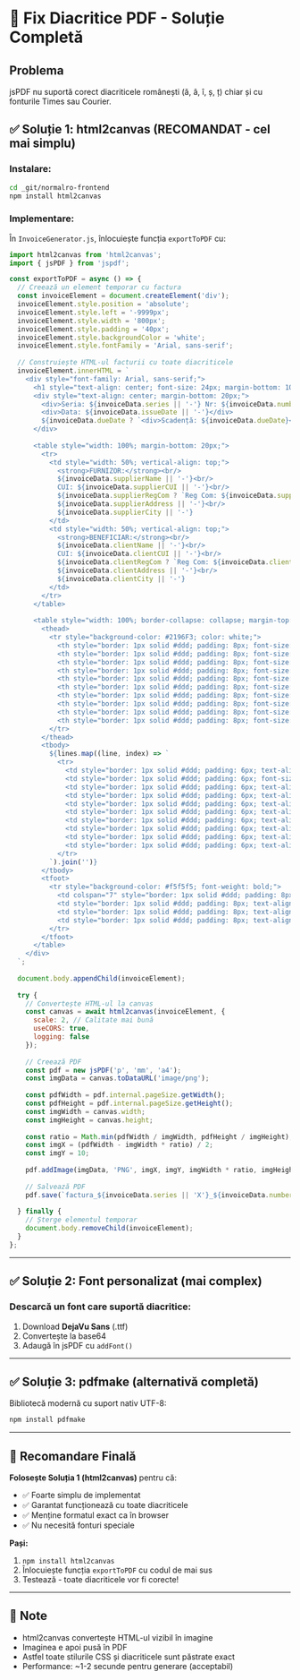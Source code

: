 # 🔧 Fix Diacritice PDF - Soluție Completă

## Problema
jsPDF nu suportă corect diacriticele românești (ă, â, î, ș, ț) chiar și cu fonturile Times sau Courier.

## ✅ Soluție 1: html2canvas (RECOMANDAT - cel mai simplu)

### Instalare:
```bash
cd _git/normalro-frontend
npm install html2canvas
```

### Implementare:
În `InvoiceGenerator.js`, înlocuiește funcția `exportToPDF` cu:

```javascript
import html2canvas from 'html2canvas';
import { jsPDF } from 'jspdf';

const exportToPDF = async () => {
  // Creează un element temporar cu factura
  const invoiceElement = document.createElement('div');
  invoiceElement.style.position = 'absolute';
  invoiceElement.style.left = '-9999px';
  invoiceElement.style.width = '800px';
  invoiceElement.style.padding = '40px';
  invoiceElement.style.backgroundColor = 'white';
  invoiceElement.style.fontFamily = 'Arial, sans-serif';
  
  // Construiește HTML-ul facturii cu toate diacriticele
  invoiceElement.innerHTML = `
    <div style="font-family: Arial, sans-serif;">
      <h1 style="text-align: center; font-size: 24px; margin-bottom: 10px;">FACTURĂ</h1>
      <div style="text-align: center; margin-bottom: 20px;">
        <div>Seria: ${invoiceData.series || '-'} Nr: ${invoiceData.number || '-'}</div>
        <div>Data: ${invoiceData.issueDate || '-'}</div>
        ${invoiceData.dueDate ? `<div>Scadență: ${invoiceData.dueDate}</div>` : ''}
      </div>
      
      <table style="width: 100%; margin-bottom: 20px;">
        <tr>
          <td style="width: 50%; vertical-align: top;">
            <strong>FURNIZOR:</strong><br/>
            ${invoiceData.supplierName || '-'}<br/>
            CUI: ${invoiceData.supplierCUI || '-'}<br/>
            ${invoiceData.supplierRegCom ? `Reg Com: ${invoiceData.supplierRegCom}<br/>` : ''}
            ${invoiceData.supplierAddress || '-'}<br/>
            ${invoiceData.supplierCity || '-'}
          </td>
          <td style="width: 50%; vertical-align: top;">
            <strong>BENEFICIAR:</strong><br/>
            ${invoiceData.clientName || '-'}<br/>
            CUI: ${invoiceData.clientCUI || '-'}<br/>
            ${invoiceData.clientRegCom ? `Reg Com: ${invoiceData.clientRegCom}<br/>` : ''}
            ${invoiceData.clientAddress || '-'}<br/>
            ${invoiceData.clientCity || '-'}
          </td>
        </tr>
      </table>
      
      <table style="width: 100%; border-collapse: collapse; margin-top: 20px;">
        <thead>
          <tr style="background-color: #2196F3; color: white;">
            <th style="border: 1px solid #ddd; padding: 8px; font-size: 10px;">Nr.</th>
            <th style="border: 1px solid #ddd; padding: 8px; font-size: 10px;">Produs/Serviciu</th>
            <th style="border: 1px solid #ddd; padding: 8px; font-size: 10px;">Cant.</th>
            <th style="border: 1px solid #ddd; padding: 8px; font-size: 10px;">Preț Net</th>
            <th style="border: 1px solid #ddd; padding: 8px; font-size: 10px;">TVA%</th>
            <th style="border: 1px solid #ddd; padding: 8px; font-size: 10px;">Suma TVA</th>
            <th style="border: 1px solid #ddd; padding: 8px; font-size: 10px;">Preț Brut</th>
            <th style="border: 1px solid #ddd; padding: 8px; font-size: 10px;">Total Net</th>
            <th style="border: 1px solid #ddd; padding: 8px; font-size: 10px;">Total TVA</th>
            <th style="border: 1px solid #ddd; padding: 8px; font-size: 10px;">Total Brut</th>
          </tr>
        </thead>
        <tbody>
          ${lines.map((line, index) => `
            <tr>
              <td style="border: 1px solid #ddd; padding: 6px; text-align: center; font-size: 9px;">${index + 1}</td>
              <td style="border: 1px solid #ddd; padding: 6px; font-size: 9px;">${line.product || '-'}</td>
              <td style="border: 1px solid #ddd; padding: 6px; text-align: center; font-size: 9px;">${line.quantity}</td>
              <td style="border: 1px solid #ddd; padding: 6px; text-align: right; font-size: 9px;">${line.unitNetPrice} RON</td>
              <td style="border: 1px solid #ddd; padding: 6px; text-align: center; font-size: 9px;">${line.vatRate}%</td>
              <td style="border: 1px solid #ddd; padding: 6px; text-align: right; font-size: 9px;">${calculateLineVat(line)} RON</td>
              <td style="border: 1px solid #ddd; padding: 6px; text-align: right; font-size: 9px;">${line.unitGrossPrice} RON</td>
              <td style="border: 1px solid #ddd; padding: 6px; text-align: right; font-size: 9px;">${calculateLineTotal(line, 'net')} RON</td>
              <td style="border: 1px solid #ddd; padding: 6px; text-align: right; font-size: 9px;">${calculateLineTotal(line, 'vat')} RON</td>
              <td style="border: 1px solid #ddd; padding: 6px; text-align: right; font-size: 9px;">${calculateLineTotal(line, 'gross')} RON</td>
            </tr>
          `).join('')}
        </tbody>
        <tfoot>
          <tr style="background-color: #f5f5f5; font-weight: bold;">
            <td colspan="7" style="border: 1px solid #ddd; padding: 8px; font-size: 10px;">TOTAL FACTURĂ</td>
            <td style="border: 1px solid #ddd; padding: 8px; text-align: right; font-size: 10px;">${calculateTotals().net} RON</td>
            <td style="border: 1px solid #ddd; padding: 8px; text-align: right; font-size: 10px;">${calculateTotals().vat} RON</td>
            <td style="border: 1px solid #ddd; padding: 8px; text-align: right; font-size: 10px;">${calculateTotals().gross} RON</td>
          </tr>
        </tfoot>
      </table>
    </div>
  `;
  
  document.body.appendChild(invoiceElement);
  
  try {
    // Convertește HTML-ul la canvas
    const canvas = await html2canvas(invoiceElement, {
      scale: 2, // Calitate mai bună
      useCORS: true,
      logging: false
    });
    
    // Creează PDF
    const pdf = new jsPDF('p', 'mm', 'a4');
    const imgData = canvas.toDataURL('image/png');
    
    const pdfWidth = pdf.internal.pageSize.getWidth();
    const pdfHeight = pdf.internal.pageSize.getHeight();
    const imgWidth = canvas.width;
    const imgHeight = canvas.height;
    
    const ratio = Math.min(pdfWidth / imgWidth, pdfHeight / imgHeight);
    const imgX = (pdfWidth - imgWidth * ratio) / 2;
    const imgY = 10;
    
    pdf.addImage(imgData, 'PNG', imgX, imgY, imgWidth * ratio, imgHeight * ratio);
    
    // Salvează PDF
    pdf.save(`factura_${invoiceData.series || 'X'}_${invoiceData.number || '000'}_${invoiceData.issueDate}.pdf`);
    
  } finally {
    // Șterge elementul temporar
    document.body.removeChild(invoiceElement);
  }
};
```

---

## ✅ Soluție 2: Font personalizat (mai complex)

### Descarcă un font care suportă diacritice:
1. Download **DejaVu Sans** (.ttf)
2. Convertește la base64
3. Adaugă în jsPDF cu `addFont()`

---

## ✅ Soluție 3: pdfmake (alternativă completă)

Bibliotecă modernă cu suport nativ UTF-8:

```bash
npm install pdfmake
```

---

## 🚀 Recomandare Finală

**Folosește Soluția 1 (html2canvas)** pentru că:
- ✅ Foarte simplu de implementat
- ✅ Garantat funcționează cu toate diacriticele
- ✅ Menține formatul exact ca în browser
- ✅ Nu necesită fonturi speciale

**Pași:**
1. `npm install html2canvas`
2. Înlocuiește funcția `exportToPDF` cu codul de mai sus
3. Testează - toate diacriticele vor fi corecte!

---

## 📝 Note

- html2canvas convertește HTML-ul vizibil în imagine
- Imaginea e apoi pusă în PDF
- Astfel toate stilurile CSS și diacriticele sunt păstrate exact
- Performance: ~1-2 secunde pentru generare (acceptabil)



